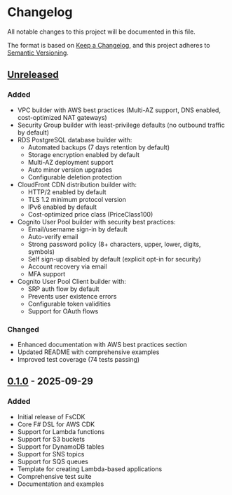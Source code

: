 # Changelog

All notable changes to this project will be documented in this file.

The format is based on [Keep a Changelog](https://keepachangelog.com/en/1.0.0/),
and this project adheres to [Semantic Versioning](https://semver.org/spec/v2.0.0.html).

## [Unreleased]

### Added
- VPC builder with AWS best practices (Multi-AZ support, DNS enabled, cost-optimized NAT gateways)
- Security Group builder with least-privilege defaults (no outbound traffic by default)
- RDS PostgreSQL database builder with:
  - Automated backups (7 days retention by default)
  - Storage encryption enabled by default
  - Multi-AZ deployment support
  - Auto minor version upgrades
  - Configurable deletion protection
- CloudFront CDN distribution builder with:
  - HTTP/2 enabled by default
  - TLS 1.2 minimum protocol version
  - IPv6 enabled by default
  - Cost-optimized price class (PriceClass100)
- Cognito User Pool builder with security best practices:
  - Email/username sign-in by default
  - Auto-verify email
  - Strong password policy (8+ characters, upper, lower, digits, symbols)
  - Self sign-up disabled by default (explicit opt-in for security)
  - Account recovery via email
  - MFA support
- Cognito User Pool Client builder with:
  - SRP auth flow by default
  - Prevents user existence errors
  - Configurable token validities
  - Support for OAuth flows

### Changed
- Enhanced documentation with AWS best practices section
- Updated README with comprehensive examples
- Improved test coverage (74 tests passing)

## [0.1.0] - 2025-09-29
### Added
- Initial release of FsCDK
- Core F# DSL for AWS CDK
- Support for Lambda functions
- Support for S3 buckets
- Support for DynamoDB tables
- Support for SNS topics
- Support for SQS queues
- Template for creating Lambda-based applications
- Comprehensive test suite
- Documentation and examples

[unreleased]: https://github.com/totallymoney/FsCDK/compare/0.1.0...HEAD
[0.1.0]: https://github.com/totallymoney/FsCDK/releases/tag/0.1.0
